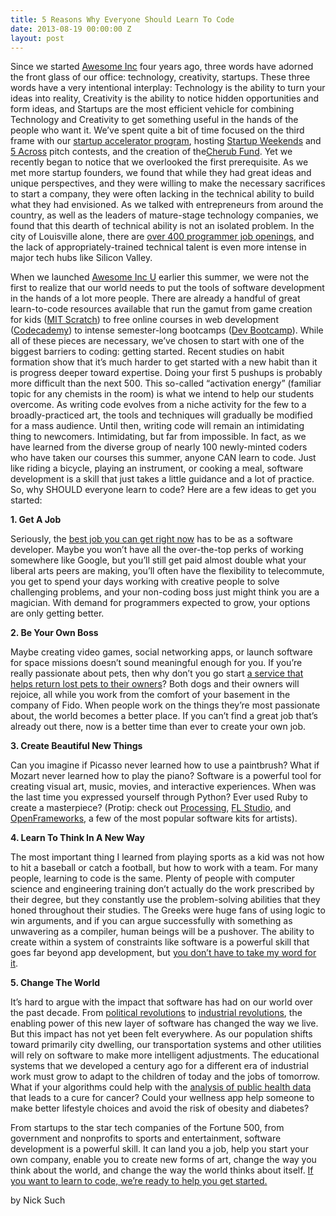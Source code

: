 ```yaml
---
title: 5 Reasons Why Everyone Should Learn To Code
date: 2013-08-19 00:00:00 Z
layout: post
---
```

 
<p>Since we started <a href="http://awesomeinc.org/" target="_blank">Awesome Inc</a> four years ago, three words have adorned the front glass of our office: technology, creativity, startups. These three words have a very intentional interplay: Technology is the ability to turn your ideas into reality, Creativity is the ability to notice hidden opportunities and form ideas, and Startups are the most efficient vehicle for combining Technology and Creativity to get something useful in the hands of the people who want it. We’ve spent quite a bit of time focused on the third frame with our <a href="http://accelerator.awesomeinc.org/" target="_blank">startup accelerator program</a>, hosting <a href="http://startupweekend.org/" target="_blank">Startup Weekends</a> and <a href="http://www.5across.org/" target="_blank">5 Across</a> pitch contests, and the creation of the<a href="http://cherubfund.org/" target="_blank">Cherub Fund</a>. Yet we recently began to notice that we overlooked the first prerequisite. As we met more startup founders, we found that while they had great ideas and unique perspectives, and they were willing to make the necessary sacrifices to start a company, they were often lacking in the technical ability to build what they had envisioned. As we talked with entrepreneurs from around the country, as well as the leaders of mature-stage technology companies, we found that this dearth of technical ability is not an isolated problem. In the city of Louisville alone, there are <a href="http://www.codelouisville.org/" target="_blank">over 400 programmer job openings</a>, and the lack of appropriately-trained technical talent is even more intense in major tech hubs like Silicon Valley.</p>
<p>When we launched <a href="http://awesomeincu.com/" target="_blank">Awesome Inc U</a> earlier this summer, we were not the first to realize that our world needs to put the tools of software development in the hands of a lot more people. There are already a handful of great learn-to-code resources available that run the gamut from game creation for kids (<a href="http://scratch.mit.edu/" target="_blank">MIT Scratch</a>) to free online courses in web development (<a href="http://www.codecademy.com/" target="_blank">Codecademy</a>) to intense semester-long bootcamps (<a href="http://devbootcamp.com/" target="_blank">Dev Bootcamp</a>). While all of these pieces are necessary, we’ve chosen to start with one of the biggest barriers to coding: getting started. Recent studies on habit formation show that it’s much harder to get started with a new habit than it is progress deeper toward expertise. Doing your first 5 pushups is probably more difficult than the next 500. This so-called “activation energy” (familiar topic for any chemists in the room) is what we intend to help our students overcome. As writing code evolves from a niche activity for the few to a broadly-practiced art, the tools and techniques will gradually be modified for a mass audience. Until then, writing code will remain an intimidating thing to newcomers. Intimidating, but far from impossible. In fact, as we have learned from the diverse group of nearly 100 newly-minted coders who have taken our courses this summer, anyone CAN learn to code. Just like riding a bicycle, playing an instrument, or cooking a meal, software development is a skill that just takes a little guidance and a lot of practice. So, why SHOULD everyone learn to code? Here are a few ideas to get you started:</p>
<p><strong>1. Get A Job</strong></p>
<p>Seriously, the <a href="http://money.usnews.com/careers/best-jobs/software-developer" target="_blank">best job you can get right now</a> has to be as a software developer. Maybe you won’t have all the over-the-top perks of working somewhere like Google, but you’ll still get paid almost double what your liberal arts peers are making, you’ll often have the flexibility to telecommute, you get to spend your days working with creative people to solve challenging problems, and your non-coding boss just might think you are a magician. With demand for programmers expected to grow, your options are only getting better.</p>
<p><strong>2. Be Your Own Boss</strong></p>
<p>Maybe creating video games, social networking apps, or launch software for space missions doesn’t sound meaningful enough for you. If you’re really passionate about pets, then why don’t you go start <a href="http://tagapet.org/" target="_blank">a service that helps return lost pets to their owners</a>? Both dogs and their owners will rejoice, all while you work from the comfort of your basement in the company of Fido. When people work on the things they’re most passionate about, the world becomes a better place. If you can’t find a great job that’s already out there, now is a better time than ever to create your own job.</p>
<p><strong>3. Create Beautiful New Things</strong></p>
<p>Can you imagine if Picasso never learned how to use a paintbrush? What if Mozart never learned how to play the piano? Software is a powerful tool for creating visual art, music, movies, and interactive experiences. When was the last time you expressed yourself through Python? Ever used Ruby to create a masterpiece? (Protip: check out <a href="http://processing.org/" target="_blank">Processing</a>, <a href="http://www.image-line.com/documents/flstudio.html" target="_blank">FL Studio</a>, and <a href="http://www.openframeworks.cc/" target="_blank">OpenFrameworks</a>, a few of the most popular software kits for artists).</p>
<p><strong>4. Learn To Think In A New Way</strong></p>
<p>The most important thing I learned from playing sports as a kid was not how to hit a baseball or catch a football, but how to work with a team. For many people, learning to code is the same. Plenty of people with computer science and engineering training don’t actually do the work prescribed by their degree, but they constantly use the problem-solving abilities that they honed throughout their studies. The Greeks were huge fans of using logic to win arguments, and if you can argue successfully with something as unwavering as a compiler, human beings will be a pushover. The ability to create within a system of constraints like software is a powerful skill that goes far beyond app development, but <a href="http://www.youtube.com/watch?v=mCDkxUbalCw" target="_blank">you don’t have to take my word for it</a>.</p>
<p><strong>5. Change The World</strong></p>
<p>It’s hard to argue with the impact that software has had on our world over the past decade. From <a href="http://en.wikipedia.org/wiki/Arab_Spring" target="_blank">political revolutions</a> to <a href="http://online.wsj.com/article/SB10001424053111903480904576512250915629460.html" target="_blank">industrial revolutions</a>, the enabling power of this new layer of software has changed the way we live. But this impact has not yet been felt everywhere. As our population shifts toward primarily city dwelling, our transportation systems and other utilities will rely on software to make more intelligent adjustments. The educational systems that we developed a century ago for a different era of industrial work must grow to adapt to the children of today and the jobs of tomorrow. What if your algorithms could help with the <a href="http://www.knightfoundation.org/press-room/press-release/knight-news-challenge-health-data-contest-opens/" target="_blank">analysis of public health data</a> that leads to a cure for cancer? Could your wellness app help someone to make better lifestyle choices and avoid the risk of obesity and diabetes?</p>
<p>From startups to the star tech companies of the Fortune 500, from government and nonprofits to sports and entertainment, software development is a powerful skill. It can land you a job, help you start your own company, enable you to create new forms of art, change the way you think about the world, and change the way the world thinks about itself. <a href="http://awesomeincu.com/" target="_blank">If you want to learn to code, we’re ready to help you get started.</a></p>
<p>by Nick Such</p>
